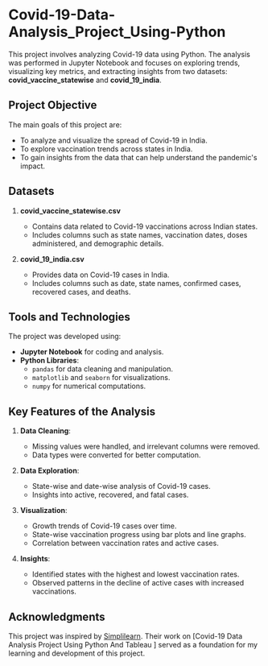 # Covid-19-Data-Analysis_Project_Using-Python

This project involves analyzing Covid-19 data using Python. The analysis was performed in Jupyter Notebook and focuses on exploring trends, visualizing key metrics, and extracting insights from two datasets: **covid_vaccine_statewise** and **covid_19_india**.

## Project Objective

The main goals of this project are:
- To analyze and visualize the spread of Covid-19 in India.
- To explore vaccination trends across states in India.
- To gain insights from the data that can help understand the pandemic's impact.

## Datasets

1. **covid_vaccine_statewise.csv**
   - Contains data related to Covid-19 vaccinations across Indian states.
   - Includes columns such as state names, vaccination dates, doses administered, and demographic details.

2. **covid_19_india.csv**
   - Provides data on Covid-19 cases in India.
   - Includes columns such as date, state names, confirmed cases, recovered cases, and deaths.


## Tools and Technologies

The project was developed using:
- **Jupyter Notebook** for coding and analysis.
- **Python Libraries**:
  - `pandas` for data cleaning and manipulation.
  - `matplotlib` and `seaborn` for visualizations.
  - `numpy` for numerical computations.


## Key Features of the Analysis

1. **Data Cleaning**:
   - Missing values were handled, and irrelevant columns were removed.
   - Data types were converted for better computation.

2. **Data Exploration**:
   - State-wise and date-wise analysis of Covid-19 cases.
   - Insights into active, recovered, and fatal cases.

3. **Visualization**:
   - Growth trends of Covid-19 cases over time.
   - State-wise vaccination progress using bar plots and line graphs.
   - Correlation between vaccination rates and active cases.

4. **Insights**:
   - Identified states with the highest and lowest vaccination rates.
   - Observed patterns in the decline of active cases with increased vaccinations.


## Acknowledgments
This project was inspired by [Simplilearn]([https://github.com/username/project-name](https://github.com/abhisarahuja/Covid-19-Data-Analysis-Project-Using-Python-And-Tableau)). Their work on [Covid-19 Data Analysis Project Using Python And Tableau ] served as a foundation for my learning and development of this project.

